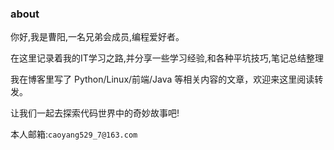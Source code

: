 
<h3>about</h3>

你好,我是曹阳,一名兄弟会成员,编程爱好者。

在这里记录着我的IT学习之路,并分享一些学习经验,和各种平坑技巧,笔记总结整理


我在博客里写了 Python/Linux/前端/Java 等相关内容的文章，欢迎来这里阅读转发。

让我们一起去探索代码世界中的奇妙故事吧!

本人邮箱:`caoyang529_7@163.com`



